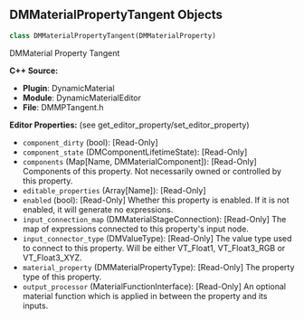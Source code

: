 ## DMMaterialPropertyTangent Objects

```python
class DMMaterialPropertyTangent(DMMaterialProperty)
```

DMMaterial Property Tangent

**C++ Source:**

- **Plugin**: DynamicMaterial
- **Module**: DynamicMaterialEditor
- **File**: DMMPTangent.h

**Editor Properties:** (see get_editor_property/set_editor_property)

- ``component_dirty`` (bool):  [Read-Only]
- ``component_state`` (DMComponentLifetimeState):  [Read-Only]
- ``components`` (Map[Name, DMMaterialComponent]):  [Read-Only] Components of this property. Not necessarily owned or controlled by this property.
- ``editable_properties`` (Array[Name]):  [Read-Only]
- ``enabled`` (bool):  [Read-Only] Whether this property is enabled. If it is not enabled, it will generate no expressions.
- ``input_connection_map`` (DMMaterialStageConnection):  [Read-Only] The map of expressions connected to this property's input node.
- ``input_connector_type`` (DMValueType):  [Read-Only] The value type used to connect to this property. Will be either VT_Float1, VT_Float3_RGB or VT_Float3_XYZ.
- ``material_property`` (DMMaterialPropertyType):  [Read-Only] The property type of this property.
- ``output_processor`` (MaterialFunctionInterface):  [Read-Only] An optional material function which is applied in between the property and its inputs.

<a id="unreal.DMMaterialPropertyWorldPositionOffset"></a>